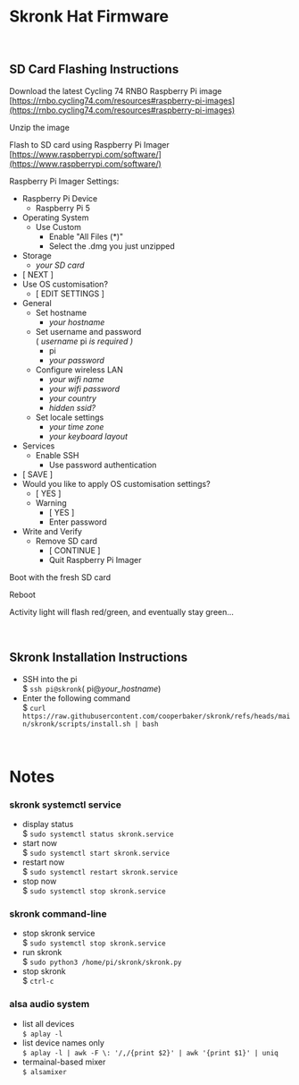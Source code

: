 # Skronk Hat Firmware

&nbsp;
## SD Card Flashing Instructions

Download the latest Cycling 74 RNBO Raspberry Pi image\
[https://rnbo.cycling74.com/resources#raspberry-pi-images](https://rnbo.cycling74.com/resources#raspberry-pi-images)

Unzip the image

Flash to SD card using Raspberry Pi Imager\
[https://www.raspberrypi.com/software/](https://www.raspberrypi.com/software/)

Raspberry Pi Imager Settings:
- Raspberry Pi Device
  - Raspberry Pi 5
- Operating System
  - Use Custom
    - Enable "All Files (*)"
    - Select the .dmg you just unzipped
- Storage
  - *your SD card*
- [ NEXT ]
- Use OS customisation?
  - [ EDIT SETTINGS ]
- General
  - Set hostname
    - *your hostname*
  - Set username and password\
    ( *username* pi *is required )*
    - pi
    - *your password*
  - Configure wireless LAN
    - *your wifi name*
    - *your wifi password*
    - *your country*
    - *hidden ssid?*
  - Set locale settings
    - *your time zone*
    - *your keyboard layout*
- Services
  - Enable SSH
    - Use password authentication
- [ SAVE ]
- Would you like to apply OS customisation settings?
  - [ YES ]
  - Warning
    - [ YES ]
    - Enter password
- Write and Verify
  - Remove SD card
    - [ CONTINUE ]
    - Quit Raspberry Pi Imager

Boot with the fresh SD card

Reboot

Activity light will flash red/green, and eventually stay green...

&nbsp;
## Skronk Installation Instructions
- SSH into the pi\
  $ ```ssh pi@skronk```( pi@*your_hostname*)
- Enter the following command\
  $ ```curl https://raw.githubusercontent.com/cooperbaker/skronk/refs/heads/main/skronk/scripts/install.sh | bash```

&nbsp;
# Notes
### skronk systemctl service
  - display status\
    $ ```sudo systemctl status skronk.service```
  - start now\
    $ ```sudo systemctl start skronk.service```
  - restart now\
    $ ```sudo systemctl restart skronk.service```
  - stop now\
    $ ```sudo systemctl stop skronk.service```
### skronk command-line
- stop skronk service\
  $ ```sudo systemctl stop skronk.service```
- run skronk\
  $ ```sudo python3 /home/pi/skronk/skronk.py```
- stop skronk\
  $ ```ctrl-c```
### alsa audio system
- list all devices\
  ```$ aplay -l```
- list device names only\
  ```$ aplay -l | awk -F \: '/,/{print $2}' | awk '{print $1}' | uniq```
- termainal-based mixer\
  ```$ alsamixer```


